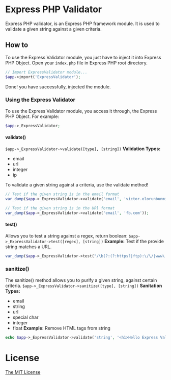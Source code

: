 # Express PHP Validator
Express PHP validator, is an Express PHP framework module. It is used to validate a given string against a given criteria.

## How to
To use the Express Validator module, you just have to inject it into Express PHP Object.
Open your `index.php` file in Express PHP root directory.
```php
// Import ExpressValidator module...
$app->import('ExpressValidator');
```
Done! you have successfully, injected the module.

### Using the Express Validator
To use the Express Validator module, you access it through, the Express PHP Object.
For example:
```php
$app->_ExpressValidator;
```

#### validate()
`$app->_ExpressValidator->validate([type], [string])`
**Validation Types:**
- email
- url
- integer
- ip

To validate a given string against a criteria, use the validate method!
```php
// Test if the given string is in the email format
var_dump($app->_ExpressValidator->validate('email', 'victor.olorunbunmi@gmail.com'));

// Test if the given string is in the URl format
var_dump($app->_ExpressValidator->validate('email', 'fb.com'));
```
#### test()
Allows you to test a string against a regex, return boolean:
`$app->_ExpressValidator->test([regex], [string])`
**Example:** Test if the provide string matches a URL.
```php
var_dump($app->_ExpressValidator->test("/\b(?:(?:https?|ftp):\/\/|www\.)[-a-z0-9+&@#\/%?=~_|!:,.;]*[-a-z0-9+&@#\/%=~_|]/i", "http://wwww.github.com"));
```

### sanitize()
The sanitize() method allows you to purify a given string, against certain criteria.
`$app->_ExpressValidator->sanitize([type], [string])`
**Sanitation Types:**
- email
- string
- url
- special char
- integer
- float
**Example:** Remove HTML tags from string
```php
echo $app->_ExpressValidator->validate('string', '<h1>Hello Express Validator</h1>');
```

# License
[The MIT License](LICENSE.md)
